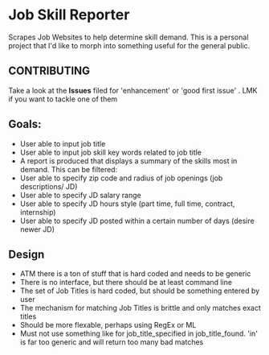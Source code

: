 # Job Skill Reporter
Scrapes Job Websites to help determine skill demand.
This is a personal project that I'd like to morph into something useful for the general public.

## CONTRIBUTING
Take a look at the **Issues** filed for 'enhancement' or 'good first issue' . LMK if you want to tackle one of them
## Goals:
* User able to input job title
* User able to input job skill key words related to job title
* A report is produced that displays a summary of the skills most in demand.  This can be filtered: 
* User able to specify zip code and radius of job openings (job descriptions/ JD)
 * User able to specify JD salary range
 * User able to specify JD hours style (part time, full time, contract, internship)
 * User able to specify JD posted within a certain number of days (desire newer JD)

## Design
* ATM there is a ton of stuff that is hard coded and needs to be generic
* There is no interface, but there should be at least command line
* The set of Job Titles is hard coded, but should be something entered by user
* The mechanism for matching Job Titles is brittle and only matches exact titles
 * Should be more flexable, perhaps using RegEx or ML
 * Must not use something like for job_title_specified in job_title_found.  'in' is far too generic and will return too many bad matches

